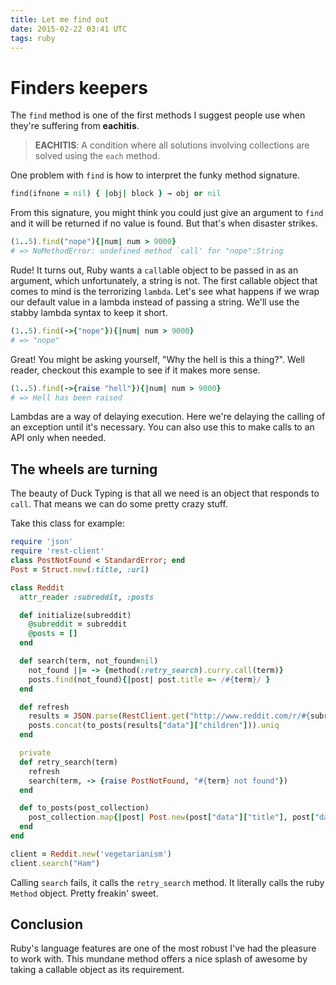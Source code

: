 ```yaml
---
title: Let me find out
date: 2015-02-22 03:41 UTC
tags: ruby
---
```


# Finders keepers

The `find` method is one of the first methods I suggest people use when they're suffering from __eachitis__.

>__EACHITIS__: A condition where all solutions involving collections are solved using the `each` method.

One problem with `find` is how to interpret the funky method signature.

``` ruby
find(ifnone = nil) { |obj| block } → obj or nil
```

From this signature, you might think you could just give an argument to `find` and it will be returned if no value is found. But that's when disaster strikes.

``` ruby
(1..5).find("nope"){|num| num > 9000}
# => NoMethodError: undefined method `call' for "nope":String
```

Rude! It turns out, Ruby wants a `call`able object to be passed in as an argument, which unfortunately, a string is not. The first callable object that comes to mind is the terrorizing `lambda`. Let's see what happens if we wrap our default value in a lambda instead of passing a string. We'll use the stabby lambda syntax to keep it short.

``` ruby
(1..5).find(->{"nope"}){|num| num > 9000}
# => "nope"
```

Great! You might be asking yourself, "Why the hell is this a thing?". Well reader, checkout this example to see if it makes more sense.

``` ruby
(1..5).find(->{raise "hell"}){|num| num > 9000}
# => Hell has been raised
```

Lambdas are a way of delaying execution. Here we're delaying the calling of an exception until it's necessary. You can also use this to make calls to an API only when needed.

## The wheels are turning

The beauty of Duck Typing is that all we need is an object that responds to `call`. That means we can do some pretty crazy stuff.

Take this class for example:

``` ruby
require 'json'
require 'rest-client'
class PostNotFound < StandardError; end
Post = Struct.new(:title, :url)

class Reddit
  attr_reader :subreddit, :posts

  def initialize(subreddit)
    @subreddit = subreddit
    @posts = []
  end

  def search(term, not_found=nil)
    not_found ||= -> {method(:retry_search).curry.call(term)}
    posts.find(not_found){|post| post.title =~ /#{term}/ }
  end

  def refresh
    results = JSON.parse(RestClient.get("http://www.reddit.com/r/#{subreddit}.json"))
    posts.concat(to_posts(results["data"]["children"])).uniq
  end

  private
  def retry_search(term)
    refresh
    search(term, -> {raise PostNotFound, "#{term} not found"})
  end

  def to_posts(post_collection)
    post_collection.map{|post| Post.new(post["data"]["title"], post["data"]["url"])}
  end
end

client = Reddit.new('vegetarianism')
client.search("Ham")
```
Calling `search` fails, it calls the `retry_search` method. It literally
 calls the ruby `Method` object. Pretty freakin' sweet.

## Conclusion
Ruby's language features are one of the most robust I've had the pleasure to work with. This mundane method offers a nice splash of awesome by taking a callable object as its requirement.
